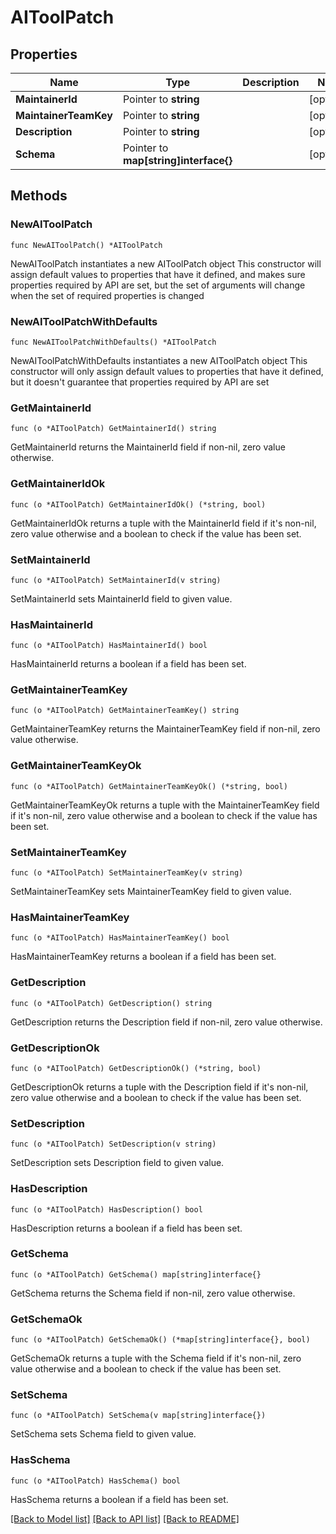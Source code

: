 # AIToolPatch

## Properties

Name | Type | Description | Notes
------------ | ------------- | ------------- | -------------
**MaintainerId** | Pointer to **string** |  | [optional] 
**MaintainerTeamKey** | Pointer to **string** |  | [optional] 
**Description** | Pointer to **string** |  | [optional] 
**Schema** | Pointer to **map[string]interface{}** |  | [optional] 

## Methods

### NewAIToolPatch

`func NewAIToolPatch() *AIToolPatch`

NewAIToolPatch instantiates a new AIToolPatch object
This constructor will assign default values to properties that have it defined,
and makes sure properties required by API are set, but the set of arguments
will change when the set of required properties is changed

### NewAIToolPatchWithDefaults

`func NewAIToolPatchWithDefaults() *AIToolPatch`

NewAIToolPatchWithDefaults instantiates a new AIToolPatch object
This constructor will only assign default values to properties that have it defined,
but it doesn't guarantee that properties required by API are set

### GetMaintainerId

`func (o *AIToolPatch) GetMaintainerId() string`

GetMaintainerId returns the MaintainerId field if non-nil, zero value otherwise.

### GetMaintainerIdOk

`func (o *AIToolPatch) GetMaintainerIdOk() (*string, bool)`

GetMaintainerIdOk returns a tuple with the MaintainerId field if it's non-nil, zero value otherwise
and a boolean to check if the value has been set.

### SetMaintainerId

`func (o *AIToolPatch) SetMaintainerId(v string)`

SetMaintainerId sets MaintainerId field to given value.

### HasMaintainerId

`func (o *AIToolPatch) HasMaintainerId() bool`

HasMaintainerId returns a boolean if a field has been set.

### GetMaintainerTeamKey

`func (o *AIToolPatch) GetMaintainerTeamKey() string`

GetMaintainerTeamKey returns the MaintainerTeamKey field if non-nil, zero value otherwise.

### GetMaintainerTeamKeyOk

`func (o *AIToolPatch) GetMaintainerTeamKeyOk() (*string, bool)`

GetMaintainerTeamKeyOk returns a tuple with the MaintainerTeamKey field if it's non-nil, zero value otherwise
and a boolean to check if the value has been set.

### SetMaintainerTeamKey

`func (o *AIToolPatch) SetMaintainerTeamKey(v string)`

SetMaintainerTeamKey sets MaintainerTeamKey field to given value.

### HasMaintainerTeamKey

`func (o *AIToolPatch) HasMaintainerTeamKey() bool`

HasMaintainerTeamKey returns a boolean if a field has been set.

### GetDescription

`func (o *AIToolPatch) GetDescription() string`

GetDescription returns the Description field if non-nil, zero value otherwise.

### GetDescriptionOk

`func (o *AIToolPatch) GetDescriptionOk() (*string, bool)`

GetDescriptionOk returns a tuple with the Description field if it's non-nil, zero value otherwise
and a boolean to check if the value has been set.

### SetDescription

`func (o *AIToolPatch) SetDescription(v string)`

SetDescription sets Description field to given value.

### HasDescription

`func (o *AIToolPatch) HasDescription() bool`

HasDescription returns a boolean if a field has been set.

### GetSchema

`func (o *AIToolPatch) GetSchema() map[string]interface{}`

GetSchema returns the Schema field if non-nil, zero value otherwise.

### GetSchemaOk

`func (o *AIToolPatch) GetSchemaOk() (*map[string]interface{}, bool)`

GetSchemaOk returns a tuple with the Schema field if it's non-nil, zero value otherwise
and a boolean to check if the value has been set.

### SetSchema

`func (o *AIToolPatch) SetSchema(v map[string]interface{})`

SetSchema sets Schema field to given value.

### HasSchema

`func (o *AIToolPatch) HasSchema() bool`

HasSchema returns a boolean if a field has been set.


[[Back to Model list]](../README.md#documentation-for-models) [[Back to API list]](../README.md#documentation-for-api-endpoints) [[Back to README]](../README.md)


